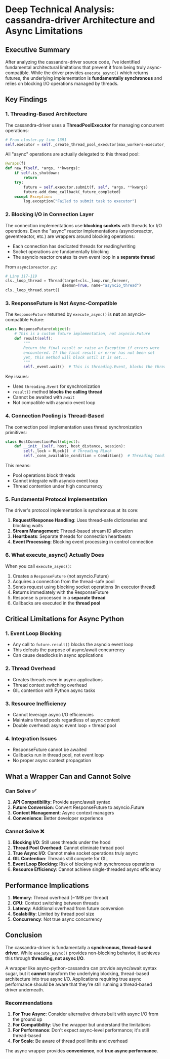 # Deep Technical Analysis: cassandra-driver Architecture and Async Limitations

## Executive Summary

After analyzing the cassandra-driver source code, I've identified fundamental architectural limitations that prevent it from being truly async-compatible. While the driver provides `execute_async()` which returns futures, the underlying implementation is **fundamentally synchronous** and relies on blocking I/O operations managed by threads.

## Key Findings

### 1. Threading-Based Architecture

The cassandra-driver uses a **ThreadPoolExecutor** for managing concurrent operations:

```python
# From cluster.py line 1391
self.executor = self._create_thread_pool_executor(max_workers=executor_threads)
```

All "async" operations are actually delegated to this thread pool:

```python
@wraps(f)
def new_f(self, *args, **kwargs):
    if self.is_shutdown:
        return
    try:
        future = self.executor.submit(f, self, *args, **kwargs)
        future.add_done_callback(_future_completed)
    except Exception:
        log.exception("Failed to submit task to executor")
```

### 2. Blocking I/O in Connection Layer

The connection implementations use **blocking sockets** with threads for I/O operations. Even the "async" reactor implementations (asyncioreactor, geventreactor, etc.) are wrappers around blocking operations:

- Each connection has dedicated threads for reading/writing
- Socket operations are fundamentally blocking
- The asyncio reactor creates its own event loop in a **separate thread**

From `asyncioreactor.py`:
```python
# Line 117-119
cls._loop_thread = Thread(target=cls._loop.run_forever,
                         daemon=True, name="asyncio_thread")
cls._loop_thread.start()
```

### 3. ResponseFuture is Not Async-Compatible

The `ResponseFuture` returned by `execute_async()` is **not** an asyncio-compatible Future:

```python
class ResponseFuture(object):
    # This is a custom future implementation, not asyncio.Future
    def result(self):
        """
        Return the final result or raise an Exception if errors were
        encountered. If the final result or error has not been set
        yet, this method will block until it is set...
        """
        self._event.wait()  # This is threading.Event, blocks the thread!
```

Key issues:
- Uses `threading.Event` for synchronization
- `result()` method **blocks the calling thread**
- Cannot be awaited with `await`
- Not compatible with asyncio event loop

### 4. Connection Pooling is Thread-Based

The connection pool implementation uses thread synchronization primitives:

```python
class HostConnectionPool(object):
    def __init__(self, host, host_distance, session):
        self._lock = RLock()  # Threading RLock
        self._conn_available_condition = Condition()  # Threading Condition
```

This means:
- Pool operations block threads
- Cannot integrate with asyncio event loop
- Thread contention under high concurrency

### 5. Fundamental Protocol Implementation

The driver's protocol implementation is synchronous at its core:

1. **Request/Response Handling**: Uses thread-safe dictionaries and blocking waits
2. **Stream Management**: Thread-based stream ID allocation
3. **Heartbeats**: Separate threads for connection heartbeats
4. **Event Processing**: Blocking event processing in control connection

### 6. What execute_async() Actually Does

When you call `execute_async()`:

1. Creates a `ResponseFuture` (not asyncio.Future)
2. Acquires a connection from the thread-safe pool
3. Sends request using blocking socket operations (in executor thread)
4. Returns immediately with the ResponseFuture
5. Response is processed in a **separate thread**
6. Callbacks are executed in the **thread pool**

## Critical Limitations for Async Python

### 1. Event Loop Blocking
- Any call to `future.result()` blocks the asyncio event loop
- This defeats the purpose of async/await concurrency
- Can cause deadlocks in async applications

### 2. Thread Overhead
- Creates threads even in async applications
- Thread context switching overhead
- GIL contention with Python async tasks

### 3. Resource Inefficiency
- Cannot leverage async I/O efficiencies
- Maintains thread pools regardless of async context
- Double overhead: async event loop + thread pool

### 4. Integration Issues
- ResponseFuture cannot be awaited
- Callbacks run in thread pool, not event loop
- No proper async context propagation

## What a Wrapper Can and Cannot Solve

### Can Solve ✅
1. **API Compatibility**: Provide async/await syntax
2. **Future Conversion**: Convert ResponseFuture to asyncio.Future
3. **Context Management**: Async context managers
4. **Convenience**: Better developer experience

### Cannot Solve ❌
1. **Blocking I/O**: Still uses threads under the hood
2. **Thread Pool Overhead**: Cannot eliminate thread pool
3. **True Async I/O**: Cannot make socket operations truly async
4. **GIL Contention**: Threads still compete for GIL
5. **Event Loop Blocking**: Risk of blocking with synchronous operations
6. **Resource Efficiency**: Cannot achieve single-threaded async efficiency

## Performance Implications

1. **Memory**: Thread overhead (~1MB per thread)
2. **CPU**: Context switching between threads
3. **Latency**: Additional overhead from future conversion
4. **Scalability**: Limited by thread pool size
5. **Concurrency**: Not true async concurrency

## Conclusion

The cassandra-driver is fundamentally a **synchronous, thread-based driver**. While `execute_async()` provides non-blocking behavior, it achieves this through **threading, not async I/O**. 

A wrapper like async-python-cassandra can provide async/await syntax sugar, but it **cannot** transform the underlying blocking, thread-based architecture into true async I/O. Applications requiring true async performance should be aware that they're still running a thread-based driver underneath.

### Recommendations

1. **For True Async**: Consider alternative drivers built with async I/O from the ground up
2. **For Compatibility**: Use the wrapper but understand the limitations
3. **For Performance**: Don't expect async-level performance; it's still thread-based
4. **For Scale**: Be aware of thread pool limits and overhead

The async wrapper provides **convenience**, not **true async performance**.